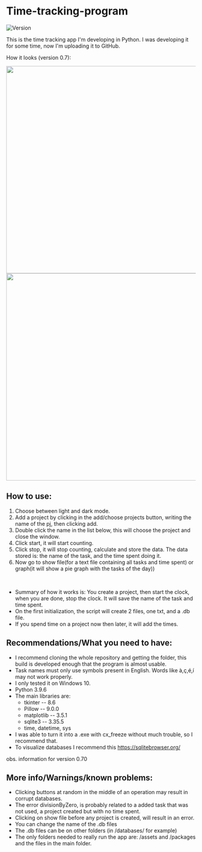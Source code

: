 # Time-tracking-program

![Version](https://img.shields.io/badge/Version-0.7-lightgrey)

This is the time tracking app I'm developing in Python. I was developing it for some time, now I'm uploading it to GitHub.

How it looks (version 0.7):

<img src=https://user-images.githubusercontent.com/95880348/163757358-de6633e9-30bb-4ab4-bc95-20ce9f005c02.PNG width="550">

<img src=https://user-images.githubusercontent.com/95880348/163757415-66d6465e-3c62-4397-b495-c324dfce5899.PNG width="550">


## How to use:
1. Choose between light and dark mode.
2. Add a project by clicking in the add/choose projects button, writing the name of the pj, then clicking add.
3. Double click the name in the list below, this will choose the project and close the window.
4. Click start, it will start counting.
5. Click stop, it will stop counting, calculate and store the data. The data stored is: the name of the task, and the time spent doing it.
6. Now go to show file(for a text file containing all tasks and time spent) or graph(it will show a pie graph with the tasks of the day))

<br />

- Summary of how it works is: You create a project, then start the clock, when you are done, stop the clock. It will save the name of the task and time spent.
- On the first initialization, the script will create 2 files, one txt, and a .db file.
- If you spend time on a project now then later, it will add the times.

## Recommendations/What you need to have:
- I recommend cloning the whole repository and getting the folder, this build is developed enough that the program is almost usable.
- Task names must only use symbols present in English. Words like à,ç,é,í may not work properly.
- I only tested it on Windows 10.
- Python 3.9.6
- The main libraries are:
  - tkinter -- 8.6
  - Pillow -- 9.0.0
  - matplotlib -- 3.5.1
  - sqlite3 -- 3.35.5
  - time, datetime, sys
- I was able to turn it into a .exe with cx_freeze without much trouble, so I recommend that.
- To visualize databases I recommend this https://sqlitebrowser.org/

obs. information for version 0.70

## More info/Warnings/known problems:
- Clicking buttons at random in the middle of an operation may result in corrupt databases.
- The error divisionByZero, is probably related to a added task that was not used, a project created
but with no time spent.
- Clicking on show file before any project is created, will result in an error.
- You can change the name of the .db files
- The .db files can be on other folders (in /databases/ for example)
- The only folders needed to really run the app are: /assets and /packages and the files in the main folder.

